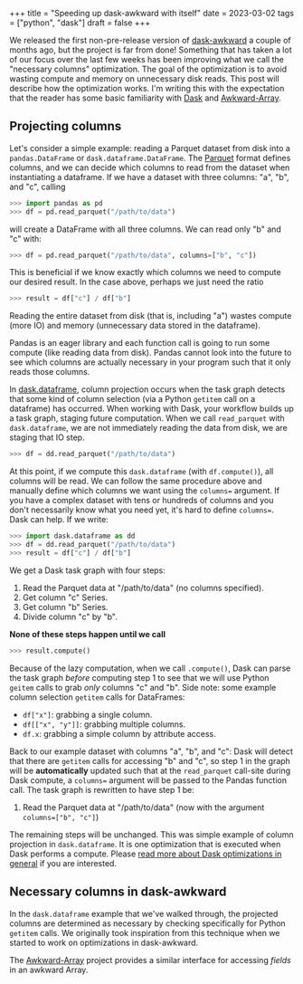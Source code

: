 +++
title = "Speeding up dask-awkward with itself"
date = 2023-03-02
tags = ["python", "dask"]
draft = false
+++

We released the first non-pre-release version of
[dask-awkward](https://github.com/dask-contrib/dask-awkward) a couple
of months ago, but the project is far from done! Something that has
taken a lot of our focus over the last few weeks has been improving
what we call the "necessary columns" optimization. The goal of the
optimization is to avoid wasting compute and memory on unnecessary
disk reads. This post will describe how the optimization works. I'm
writing this with the expectation that the reader has some basic
familiarity with [Dask](https://dask.org/) and
[Awkward-Array](https://awkward-array.org/).

## Projecting columns

Let's consider a simple example: reading a Parquet dataset from disk
into a `pandas.DataFrame` or `dask.dataframe.DataFrame`. The
[Parquet](https://parquet.apache.org/) format defines columns, and we
can decide which columns to read from the dataset when instantiating a
dataframe. If we have a dataset with three columns: "a", "b",
and "c", calling

```python
>>> import pandas as pd
>>> df = pd.read_parquet("/path/to/data")
```

will create a DataFrame with all three columns. We can read only
"b" and "c" with:

```python
>>> df = pd.read_parquet("/path/to/data", columns=["b", "c"])
```

This is beneficial if we know exactly which columns we need to compute
our desired result. In the case above, perhaps we just need the ratio

```python
>>> result = df["c"] / df["b"]
```

Reading the entire dataset from disk (that is, including "a")
wastes compute (more IO) and memory (unnecessary data stored in the
dataframe).

Pandas is an eager library and each function call is going to run some
compute (like reading data from disk). Pandas cannot look into the
future to see which columns are actually necessary in your program
such that it only reads those columns.

In [dask.dataframe](https://docs.dask.org/en/stable/dataframe.html),
column projection occurs when the task graph detects that some kind of
column selection (via a Python `getitem` call on a dataframe) has
occurred. When working with Dask, your workflow builds up a task
graph, staging future computation. When we call `read_parquet` with
`dask.dataframe`, we are not immediately reading the data from disk,
we are staging that IO step.


```python
>>> df = dd.read_parquet("/path/to/data")
```

At this point, if we compute this `dask.dataframe` (with
`df.compute()`), all columns will be read. We can follow the same
procedure above and manually define which columns we want using the
`columns=` argument. If you have a complex dataset with tens or
hundreds of columns and you don't necessarily know what you need yet,
it's hard to define `columns=`. Dask can help. If we write:

```python
>>> import dask.dataframe as dd
>>> df = dd.read_parquet("/path/to/data")
>>> result = df["c"] / df["b"]
```

We get a Dask task graph with four steps:

1. Read the Parquet data at "/path/to/data" (no columns specified).
2. Get column "c" Series.
3. Get column "b" Series.
4. Divide column "c" by "b".

**None of these steps happen until we call**

```python
>>> result.compute()
```

Because of the lazy computation, when we call `.compute()`, Dask can
parse the task graph _before_ computing step 1 to see that we will use
Python `geitem` calls to grab _only_ columns "c" and "b". Side note:
some example column selection `getitem` calls for DataFrames:

- `df["x"]`: grabbing a single column.
- `df[["x", "y"]]`: grabbing multiple columns.
- `df.x`: grabbing a simple column by attribute access.

Back to our example dataset with columns "a", "b", and "c": Dask will
detect that there are `getitem` calls for accessing "b" and "c", so
step 1 in the graph will be **automatically** updated such that at the
`read_parquet` call-site during Dask compute, a `columns=` argument
will be passed to the Pandas function call. The task graph is
rewritten to have step 1 be:

1. Read the Parquet data at "/path/to/data" (now with the argument
   `columns=["b", "c"]`)

The remaining steps will be unchanged. This was simple example of
column projection in `dask.dataframe`. It is one optimization that is
executed when Dask performs a compute. Please [read more about Dask
optimizations in
general](https://docs.dask.org/en/stable/optimize.html) if you are
interested.

## Necessary columns in dask-awkward

In the `dask.dataframe` example that we've walked through, the
projected columns are determined as necessary by checking specifically
for Python `getitem` calls. We originally took inspiration from this
technique when we started to work on optimizations in dask-awkward.

The [Awkward-Array](https://awkward-array.org/) project provides a
similar interface for accessing *fields* in an awkward Array.
